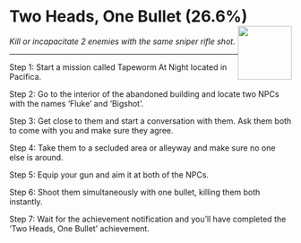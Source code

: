 # Two Heads, One Bullet (26.6%) <img style="float: right;" src="https://cdn.cloudflare.steamstatic.com/steamcommunity/public/images/apps/1091500/26d6c25c2ca7e5877b26347fc05f5eb2dd504bbf.jpg" width="96" height="96">

_Kill or incapacitate 2 enemies with the same sniper rifle shot._

---

Step 1: 
Start a mission called Tapeworm At Night located in Pacifica.

Step 2: 
Go to the interior of the abandoned building and locate two NPCs with the names ‘Fluke’ and ‘Bigshot’.

Step 3: 
Get close to them and start a conversation with them. Ask them both to come with you and make sure they agree.

Step 4: 
Take them to a secluded area or alleyway and make sure no one else is around.

Step 5: 
Equip your gun and aim it at both of the NPCs.

Step 6: 
Shoot them simultaneously with one bullet, killing them both instantly. 

Step 7: 
Wait for the achievement notification and you’ll have completed the ‘Two Heads, One Bullet’ achievement.